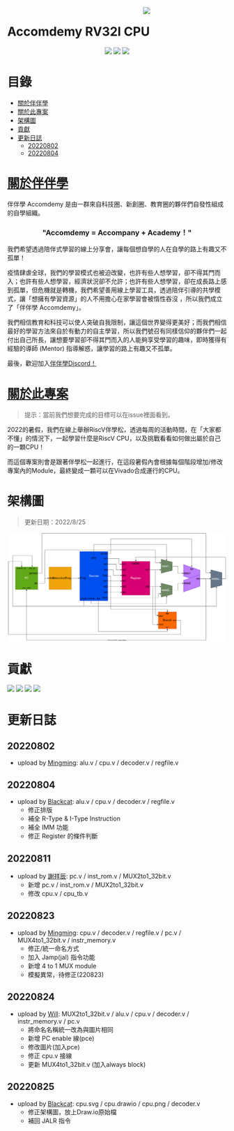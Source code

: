 <img align="right" src="./img/logo.png" width="192" />
<h1 align="left">Accomdemy RV32I CPU</h1>
<p align="center">
    <img src="https://img.shields.io/github/commit-activity/m/accomdemy/accomdemy_rv32i" />
    <img src="https://img.shields.io/github/repo-size/accomdemy/accomdemy_rv32i?color=yellow&style=flat-square" />
    <img src="https://img.shields.io/discord/838422912507052062?color=green" />
</p>

# 目錄
- [關於伴伴學](#關於伴伴學)
- [關於此專案](#關於此專案)
- [架構圖](#架構圖)
- [貢獻](#貢獻)
- [更新日誌](#更新日誌)
    - [20220802](#20220802)
    - [20220804](#20220804)

# [關於伴伴學](https://hackmd.io/@accomdemy/SJsr63mkt)
伴伴學 Accomdemy 是由一群來自科技圈、新創圈、教育圈的夥伴們自發性組成的自學組織。

<h3 align="center" style="font-weight: bold;">
    "Accomdemy = Accompany + Academy！"
</h3>

我們希望透過陪伴式學習的線上分享會，讓每個想自學的人在自學的路上有趣又不孤單！

疫情肆虐全球，我們的學習模式也被迫改變，也許有些人想學習，卻不得其門而入；也許有些人想學習，經濟狀況卻不允許；也許有些人想學習，卻在成長路上感到孤單，但危機就是轉機，我們希望善用線上學習工具，透過陪伴引導的共學模式，讓「想擁有學習資源」的人不用擔心在家學習會被惰性吞沒 ，所以我們成立了「伴伴學 Accomdemy」。

我們相信教育和科技可以使人突破自我限制，讓這個世界變得更美好；而我們相信最好的學習方法來自於有動力的自主學習，所以我們號召有同樣信仰的夥伴們一起付出自己所長，讓想要學習卻不得其門而入的人能夠享受學習的趣味，即時獲得有經驗的導師 (Mentor) 指導解惑，讓學習的路上有趣又不孤單。

最後，歡迎加入[伴伴學Discord！](https://discord.com/invite/rB7sc3UMTx)

# [關於此專案](https://hackmd.io/@accomdemy/BJprQ8Xjc/)
> 提示：當前我們想要完成的目標可以在issue裡面看到。

2022的暑假，我們在線上舉辦RiscV伴學松，透過每周的活動時間，在「大家都不懂」的情況下，一起學習什麼是RiscV CPU，以及挑戰看看如何做出屬於自己的一顆CPU！

而這個專案則會是跟著伴學松一起進行，在這段暑假內會根據每個階段增加/修改專案內的Module，最終變成一顆可以在Vivado合成運行的CPU。

# 架構圖
> 更新日期：2022/8/25
<center>
    <img src="./img/cpu.svg" />
</center>

# 貢獻
<img src="https://avatars.githubusercontent.com/minexo79" height=64 /> <img src="https://avatars.githubusercontent.com/MingMingFish" height=64 /> <img src="https://avatars.githubusercontent.com/min4604" height=64 /> <img src="https://avatars.githubusercontent.com/be1ieve" height=64 />

# 更新日誌
## 20220802 
- upload by [Mingming](https://github.com/MingMingFish): alu.v / cpu.v / decoder.v / regfile.v
## 20220804
- upload by [Blackcat](https://github.com/minexo79): alu.v / cpu.v / decoder.v / regfile.v
    - 修正排版
    - 補全 R-Type & I-Type Instruction
    - 補全 IMM 功能
    - 修正 Register 的條件判斷
## 20220811
- upload by [謝祥辰](https://github.com/min4604): pc.v / inst_rom.v / MUX2to1_32bit.v
    - 新增 pc.v / inst_rom.v / MUX2to1_32bit.v
    - 修改 cpu.v / cpu_tb.v
## 20220823
- upload by [Mingming](https://github.com/MingMingFish): cpu.v / decoder.v / regfile.v / pc.v / MUX4to1_32bit.v / instr_memory.v
    - 修正/統一命名方式
    - 加入 Jamp(jal) 指令功能
    - 新增 4 to 1 MUX module
    - 模擬異常，待修正(220823)
## 20220824
- upload by [Will](https://github.com/be1ieve): MUX2to1_32bit.v / alu.v / cpu.v / decoder.v / instr_memory.v / pc.v
    - 將命名名稱統一改為與圖片相同
    - 新增 PC enable 線(pce)
    - 修改圖片(加入pce)
    - 修正 cpu.v 接線
    - 更新 MUX4to1_32bit.v (加入always block)
## 20220825
- upload by [Blackcat](https://github.com/minexo79): cpu.svg / cpu.drawio / cpu.png / decoder.v
    - 修正架構圖，放上Draw.io原始檔
    - 補回 JALR 指令